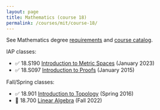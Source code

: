 ```yaml
---
layout: page
title: Mathematics (course 18)
permalink: /courses/mit/course-18/
---
```


See Mathematics degree [requirements](https://math.mit.edu/academics/undergrad/major/) and [course catalog](http://student.mit.edu/catalog/m18a.html).

IAP classes:
- ✅ 18.S190 [Introduction to Metric Spaces](https://ocw.mit.edu/courses/18-s190-introduction-to-metric-spaces-january-iap-2023/) (January 2023)
- ✅ 18.S097 [Introduction to Proofs](https://math.mit.edu/classes/proofsiap/) (January 2015)

Fall/Spring classes:
- ✅ 18.901 [Introduction to Topology](https://math.mit.edu/~jhirsh/topology.html) (Spring 2016)
- 🔄 18.700 [Linear Algebra](/courses/mit/course-18/18-700/) (Fall 2022)
